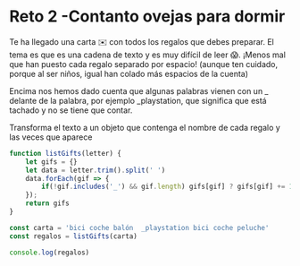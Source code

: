 # Reto 2 -Contanto ovejas para dormir

Te ha llegado una carta ✉️ con todos los regalos que debes preparar. 
El tema es que es una cadena de texto y es muy difícil de leer 😱. 
¡Menos mal que han puesto cada regalo separado por espacio! 
(aunque ten cuidado, porque al ser niños, igual han colado más espacios de la cuenta)

Encima nos hemos dado cuenta que algunas palabras vienen con un _ delante de la palabra,
por ejemplo _playstation, que significa que está tachado y no se tiene que contar.

Transforma el texto a un objeto que contenga el nombre de cada regalo y las veces que aparece

```jsx harmony
function listGifts(letter) {
    let gifs = {}
    let data = letter.trim().split(' ')
    data.forEach(gif => {
        if(!gif.includes('_') && gif.length) gifs[gif] ? gifs[gif] += 1 : gifs[gif] = 1
    });
    return gifs
}

const carta = 'bici coche balón  _playstation bici coche peluche'
const regalos = listGifts(carta)

console.log(regalos)
```